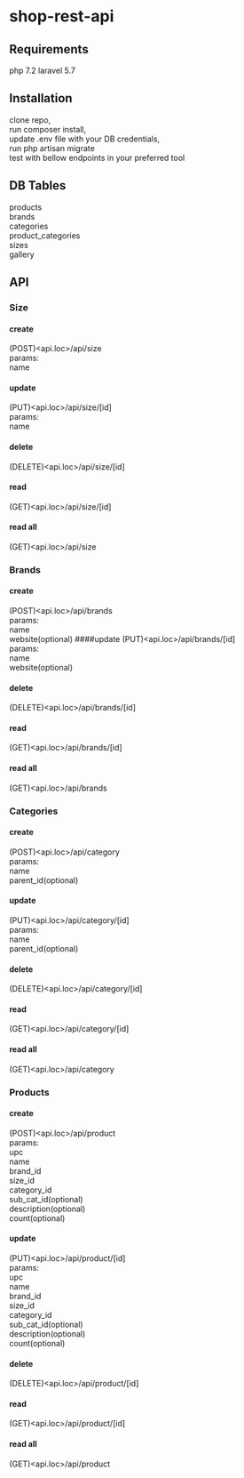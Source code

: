 # shop-rest-api

## Requirements
php 7.2
laravel 5.7

## Installation

clone repo,<br >
run composer install,<br >
update .env file with your DB credentials,<br >
run php artisan migrate<br >
test with bellow endpoints in your preferred tool

## DB Tables
products <br >
brands<br >
categories<br >
product_categories<br >
sizes<br >
gallery<br >

## API
### Size
#### create
(POST)<api.loc>/api/size<br >
params: <br >
    name
#### update
(PUT)<api.loc>/api/size/[id]<br >
params: <br >
    name
#### delete
(DELETE)<api.loc>/api/size/[id]
#### read
(GET)<api.loc>/api/size/[id]
#### read all
(GET)<api.loc>/api/size

### Brands
#### create
(POST)<api.loc>/api/brands<br >
params: <br >
    name<br >
    website(optional)
####update
(PUT)<api.loc>/api/brands/[id]<br >
params: <br >
    name<br >
    website(optional)
#### delete
(DELETE)<api.loc>/api/brands/[id]
#### read
(GET)<api.loc>/api/brands/[id]
#### read all
(GET)<api.loc>/api/brands

### Categories
#### create
(POST)<api.loc>/api/category<br >
params: <br >
    name<br >
    parent_id(optional)
#### update
(PUT)<api.loc>/api/category/[id]<br >
params: <br >
    name<br >
    parent_id(optional)
#### delete
(DELETE)<api.loc>/api/category/[id]
#### read
(GET)<api.loc>/api/category/[id]
#### read all
(GET)<api.loc>/api/category


### Products
#### create
(POST)<api.loc>/api/product<br >
params: <br >
    upc<br >
    name<br >
    brand_id<br >
    size_id<br >
    category_id<br >
    sub_cat_id(optional)<br >
    description(optional)<br >
    count(optional)<br >
#### update
(PUT)<api.loc>/api/product/[id]<br >
params: <br >
    upc<br >
    name<br >
    brand_id<br >
    size_id<br >
    category_id<br >
    sub_cat_id(optional)<br >
    description(optional)<br >
    count(optional)<br >
#### delete
(DELETE)<api.loc>/api/product/[id]
#### read
(GET)<api.loc>/api/product/[id]
#### read all
(GET)<api.loc>/api/product